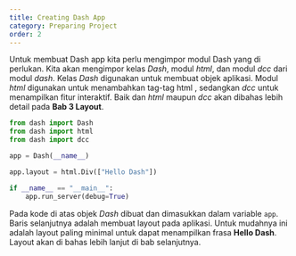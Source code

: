 ```yaml
---
title: Creating Dash App
category: Preparing Project
order: 2
---
```



Untuk membuat Dash app kita perlu mengimpor modul Dash yang di perlukan. Kita akan mengimpor kelas _Dash_, modul _html_, dan modul _dcc_ dari modul _dash_. Kelas _Dash_ digunakan untuk membuat objek aplikasi. Modul _html_ digunakan untuk menambahkan tag-tag html , sedangkan  _dcc_ untuk menampilkan fitur interaktif. Baik dan _html_ maupun _dcc_ akan dibahas lebih detail pada **Bab 3 Layout**.


```python
from dash import Dash 
from dash import html
from dash import dcc

app = Dash(__name__)

app.layout = html.Div(["Hello Dash"])

if __name__ == "__main__":
	app.run_server(debug=True)

```


Pada kode di atas objek _Dash_ dibuat dan dimasukkan dalam variable `app`. Baris selanjutnya adalah membuat layout pada aplikasi. Untuk mudahnya ini adalah layout paling minimal untuk dapat menampilkan frasa **Hello Dash**. Layout akan di bahas lebih lanjut di bab selanjutnya.




